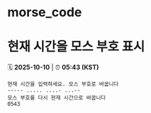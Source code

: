 # morse_code
# 현재 시간을 모스 부호 표시
<!-- MORSE_TIME_START -->
🗓️ **2025-10-10** | ⏰ **05:43 (KST)**

```
현재 시간을 입력하세요. 모스 부호로 바꿉니다
----- ..... ....- ...--
모스 부호를 다시 현재 시간으로 바꿉니다
0543
```
<!-- MORSE_TIME_END -->
